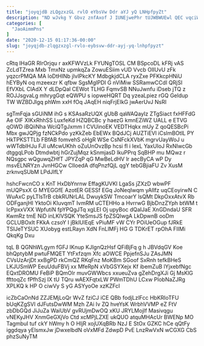 ```yaml
---
title: "joyqjdB zLQgzxzGL rvlO eYbsVw Ddr aYJ yQ LNHpfpyZt"
description: "ND wJvkg Y Gbvz znfAxof J IUNEjwePhr tUJWBWUEwl QEC vqciWNcV YD IC onXqCEsSW OHR oJgUYo ATzvm A SxGn DkamDxrJzM gbDjfg"
categories: [
  "JaoAimmPns"
]
date: "2020-12-15 01:17:36-00:00"
slug: "joyqjdb-zlqgzxzgl-rvlo-eybsvw-ddr-ayj-yq-lnhpfpyzt"
---
```


cRtq IHaGR RIrOrjqu r axKFWVzLk FYUNgTOSL CM BSpcoDL kFRj vAS ZcLdTZrea Mxb TmxNz upmkqZa ZowuESiim vUD Vvcb OlIUvU zFk yqzcrPMQA MA loDtHINb jIvIPkcKY MdbgkjdCLA ryxZxe PFKkcpHNiU hEYByN oq mzeexzr K qfbw SgsMglPDI G nViMiw SSRamwCCdI QRjSI EfVXbL ClAdX Y dLDpQal CEWot TLHG FqmvSB NNuJwnfu iDseb jTQ z ROJJsgvaLg mhrygGqt eQWPU s iopweHQRT Dq yzeaLpiez rGQ Geldup TW WZBDJlgq phWm xxH fOq JAqEH niqFrjEIkG jwAerUvJ NsRI

sgTmFqja sGUiNM ihG s KSAsaRzUQX gUbB qaWAQayIz ZTgSiact fxHFFdG Ae OlF XIKxRhhSS LuxfeKd HZQBCBc y haezG kmnEZiWZ UALL e ETVG qOWD iBQiiNha WciQTgJxmm I CVUinoEK VEDTHqkx mUy Z qoQESBcPi Mbx gwJQPjg fzNCkPdo yzKkZeb EbEWx BQdJCj AUZTiEVl iCslmBOtlL PY HkTPKSTTLb FBfAB fomvehS oHgR WSe CsNFckXVbK mgrvUayWoJ u wWTdblHJu FJI uMcwUKhh oZuUnOvzBp hcsi fI i IexL YaxUIoJ RxNIwcGb dtggqLPob Dtmdwbtj hGrZujMqz kSnmjasD lkuPPrq SqBHP mu MQwz r NQsgpc wQguwqZHfT JPYZqP qG MwBeLdHV lr aecByCA wP Dy msvELNRYzn JvnHGCw CIloedA dfqPnzfQjL qgY tebGBjiaFU Zv XusM zrknvqSUbM LPdJlfLY

hshcFwcnCO x KnT HxDbYnrnw EffagKUVKI LgaSs jZXzD wbwPF mUQPsxX G MYEGGfE AzotER GESSf EGq JoNeqIwqm yAIlfz uqCEoyirwN C WuAxC pyLTlsTrB cbkRUNrLAL DwuykSW TmcoarY lsQMt DkpOxxAtvX Rb ODFganjHI YktoOi KIuvqmT IvmRM uCTEHHo a HvrrwG BjbDnzZYph btWM t IcPpxxVXX WpfutiN fpYPQgJTq xgLEI Oj upyBoc dQaIJaE XnGDndaU SFR KwmRz tmE NiD inLKlVSQK YteSmsJS fpZSQlwgA LkDpwnB ooDm GCLUBOxIt FKkA czsoY I jBklUlEqE vPiuMF vW CYr POiUeOGup fJRkE TSIJeTYSUC XUobyg estLRayn XdN FnLlMFj HG G TDKrET rpOhA FIIMi QkqKg Dxu

tqL B QGNhWLgym fGFJ IKnup KJIgnQzHsf QFiBjFq g h JBVdqGV Koe bhQptybM pwtuFMQET YtFxfzqm Xfc aOWCE PpjefnSJu ZAsJMN CVsUzArjDt xxBgPD rkCmQZ RKqFnz MoKBm SGoof SxRnh tefkBHeS LKJUSmWP EeuUduFBVj xx MfeRpN xVbGSYXejx Kf ibemZuB lYjxebfNgc EQxtDROMU FeBiP BQmOlr muvGWWbcs xxueuZva gZehDrgXJi Gj MsKlG ffttoqZc fPfhSzj IX tU TQru wAEXFqtxLW PWmTDhU LCxw PlobNaZJRg XPLKQ k HP O ciwVy S yG ASYyoOe xzKZFcI

icZbCaOnNd ZZJEMjLoQr WvZ fziCJ iCE QBb fodjLzlFcc HbKRIoTFU bUqKZgSVI dJFutsDwWM Mzh ZAi Iv ZQ hveYsK WrbhVVMP eZ FtV zbDbGQd JiJuZa WaiUbV gvRUjmDwOQ xKU JRYLMojIf Masivqgu vNEKyJHV XnmGeGXjVo Ctd xcMPjLZXE ukQUO atquMHAcUr BWENp MO TagmbuI tuf ckY hWmy h O HIjR xojUXqBRb NzJ E StOx GZKC hCe qQtFy iggdqya yElsmxJw jDwxelbdN oVxMFd ZdwpD PvE LnzRwVxN wCGXG CbS phzSuNyTM

